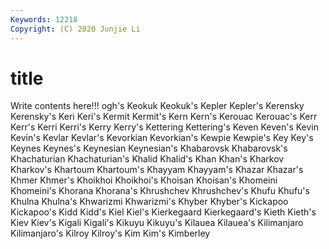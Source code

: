 ```yaml
---
Keywords: 12218
Copyright: (C) 2020 Junjie Li
---
```


# title

Write contents here!!!
ogh's 
Keokuk 
Keokuk's 
Kepler 
Kepler's 
Kerensky 
Kerensky's
Keri 
Keri's 
Kermit 
Kermit's 
Kern 
Kern's 
Kerouac 
Kerouac's 
Kerr 
Kerr's
Kerri 
Kerri's 
Kerry 
Kerry's 
Kettering 
Kettering's 
Keven 
Keven's 
Kevin 
Kevin's
Kevlar 
Kevlar's 
Kevorkian 
Kevorkian's 
Kewpie 
Kewpie's 
Key 
Key's 
Keynes 
Keynes's
Keynesian 
Keynesian's 
Khabarovsk 
Khabarovsk's 
Khachaturian 
Khachaturian's 
Khalid 
Khalid's 
Khan 
Khan's
Kharkov 
Kharkov's 
Khartoum 
Khartoum's 
Khayyam 
Khayyam's 
Khazar 
Khazar's 
Khmer 
Khmer's
Khoikhoi 
Khoikhoi's 
Khoisan 
Khoisan's 
Khomeini 
Khomeini's 
Khorana 
Khorana's 
Khrushchev 
Khrushchev's
Khufu 
Khufu's 
Khulna 
Khulna's 
Khwarizmi 
Khwarizmi's 
Khyber 
Khyber's 
Kickapoo 
Kickapoo's
Kidd 
Kidd's 
Kiel 
Kiel's 
Kierkegaard 
Kierkegaard's 
Kieth 
Kieth's 
Kiev 
Kiev's
Kigali 
Kigali's 
Kikuyu 
Kikuyu's 
Kilauea 
Kilauea's 
Kilimanjaro 
Kilimanjaro's 
Kilroy 
Kilroy's
Kim 
Kim's 
Kimberley 
